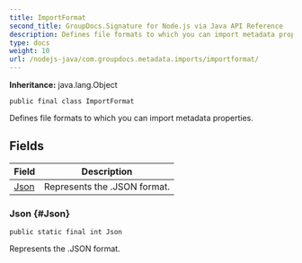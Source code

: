 ```yaml
---
title: ImportFormat
second_title: GroupDocs.Signature for Node.js via Java API Reference
description: Defines file formats to which you can import metadata properties.
type: docs
weight: 10
url: /nodejs-java/com.groupdocs.metadata.imports/importformat/
---
```

**Inheritance:**
java.lang.Object
```
public final class ImportFormat
```

Defines file formats to which you can import metadata properties.
## Fields

| Field | Description |
| --- | --- |
| [Json](#Json) | Represents the .JSON format. |
### Json {#Json}
```
public static final int Json
```


Represents the .JSON format.


